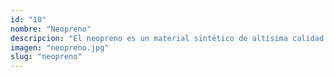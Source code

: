 ```yaml
---
id: "10"
nombre: "Neopreno"
descripcion: "El neopreno es un material sintético de altísima calidad y muy resistente a altas y bajas temperaturas, es bastante flexible y no se ve afectado por tracciones o torceduras. Tanto por su flexibilidad como aislamiento, es muy utilizado para crear equipo para deportistas como surfistas, buzos, montañistas y demás. También puede usarse para crear forros protectores para equipos electrónicos como tablets o laptops."
imagen: "neopreno.jpg"
slug: "neopreno"
---
```

